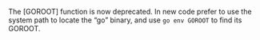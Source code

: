 The [GOROOT] function is now deprecated.
In new code prefer to use the system path to locate the “go” binary,
and use `go env GOROOT` to find its GOROOT.
